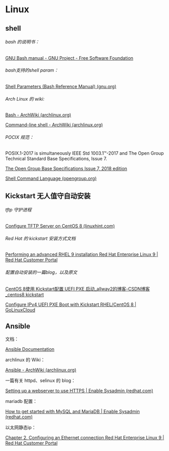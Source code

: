 # Linux

## shell

###### bash 的说明书：

[GNU Bash manual - GNU Project - Free Software Foundation](https://www.gnu.org/software/bash/manual/)

###### bash支持的shell param：

[Shell Parameters (Bash Reference Manual) (gnu.org)](https://www.gnu.org/software/bash/manual/html_node/Shell-Parameters.html)

###### Arch Linux 的 wiki:

[Bash - ArchWiki (archlinux.org)](https://wiki.archlinux.org/title/Bash)

[Command-line shell - ArchWiki (archlinux.org)](https://wiki.archlinux.org/title/Command-line_shell)

###### POCIX 规范：

POSIX.1-2017 is simultaneously IEEE Std 1003.1™-2017 and The Open Group Technical Standard Base Specifications, Issue 7.

[The Open Group Base Specifications Issue 7, 2018 edition](https://pubs.opengroup.org/onlinepubs/9699919799/)

[Shell Command Language (opengroup.org)](https://pubs.opengroup.org/onlinepubs/9699919799/utilities/V3_chap02.html#tag_18_09)



## Kickstart 无人值守自动安装

###### tftp 守护进程

[Configure TFTP Server on CentOS 8 (linuxhint.com)](https://linuxhint.com/tftp_server_centos8/)

###### Red Hat 的 kickstart 安装方式文档

[Performing an advanced RHEL 9 installation Red Hat Enterprise Linux 9 | Red Hat Customer Portal](https://access.redhat.com/documentation/en-us/red_hat_enterprise_linux/9/html/performing_an_advanced_rhel_9_installation/index)

###### 配置自动安装的一篇blog，以及原文

[CentOS 8使用 Kickstart配置 UEFI PXE 启动_allway2的博客-CSDN博客_centos8 kickstart](https://blog.csdn.net/allway2/article/details/122135619)

[Configure IPv4 UEFI PXE Boot with Kickstart RHEL/CentOS 8 | GoLinuxCloud](https://www.golinuxcloud.com/configure-uefi-pxe-boot-with-kickstart/)





## Ansible

文档：

[Ansible Documentation](https://docs.ansible.com/)

archlinux 的 Wiki：

[Ansible - ArchWiki (archlinux.org)](https://wiki.archlinux.org/title/Ansible)

一篇有关 httpd、selinux 的 blog：

[Setting up a webserver to use HTTPS | Enable Sysadmin (redhat.com)](https://www.redhat.com/sysadmin/webserver-use-https)

mariadb 配置：

[How to get started with MySQL and MariaDB | Enable Sysadmin (redhat.com)](https://www.redhat.com/sysadmin/mysql-mariadb-introduction)

以太网静态ip：

[Chapter 2. Configuring an Ethernet connection Red Hat Enterprise Linux 9 | Red Hat Customer Portal](https://access.redhat.com/documentation/en-us/red_hat_enterprise_linux/9/html/configuring_and_managing_networking/configuring-an-ethernet-connection_configuring-and-managing-networking#configuring-a-static-ethernet-connection-using-nmcli_configuring-an-ethernet-connection)
